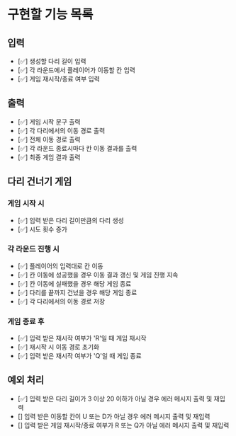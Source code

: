 # 구현할 기능 목록

## 입력
+ [✅] 생성할 다리 길이 입력
+ [✅] 각 라운드에서 플레이어가 이동할 칸 입력
+ [✅] 게임 재시작/종료 여부 입력


## 출력
+ [✅] 게임 시작 문구 출력
+ [✅] 각 다리에서의 이동 경로 출력
+ [✅] 전체 이동 경로 출력
+ [✅] 각 라운드 종료시마다 칸 이동 결과를 출력
+ [✅] 최종 게임 결과 출력


## 다리 건너기 게임

### 게임 시작 시
+ [✅] 입력 받은 다리 길이만큼의 다리 생성
+ [✅] 시도 횟수 증가

### 각 라운드 진행 시
+ [✅] 플레이어의 입력대로 칸 이동
+ [✅] 칸 이동에 성공했을 경우 이동 결과 갱신 및 게임 진행 지속
+ [✅] 칸 이동에 실패했을 경우 해당 게임 종료
+ [✅] 다리를 끝까지 건넜을 경우 해당 게임 종료
+ [✅] 각 다리에서의 이동 경로 저장

### 게임 종료 후
+ [✅] 입력 받은 재시작 여부가 'R'일 때 게임 재시작
+ [✅] 재시작 시 이동 경로 초기화
+ [✅] 입력 받은 재시작 여부가 'Q'일 때 게임 종료


## 예외 처리
+ [✅] 입력 받은 다리 길이가 3 이상 20 이하가 아닐 경우 에러 메시지 출력 및 재입력
+ [] 입력 받은 이동할 칸이 U 또는 D가 아닐 경우 에러 메시지 출력 및 재입력
+ [] 입력 받은 게임 재시작/종료 여부가 R 또는 Q가 아닐 에러 메시지 출력 및 재입력